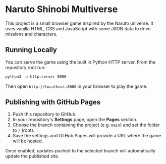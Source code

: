 # Naruto Shinobi Multiverse

This project is a small browser game inspired by the Naruto universe. It uses vanilla HTML, CSS and JavaScript with some JSON data to drive missions and characters.

## Running Locally

You can serve the game using the built in Python HTTP server. From the repository root run:

```bash
python3 -m http.server 8000
```

Then open `http://localhost:8000` in your browser to play the game.

## Publishing with GitHub Pages

1. Push this repository to GitHub.
2. In your repository's **Settings** page, open the **Pages** section.
3. Choose the branch containing the project (e.g. `main`) and set the folder to `/` (root).
4. Save the settings and GitHub Pages will provide a URL where the game will be hosted.

Once enabled, updates pushed to the selected branch will automatically update the published site.
